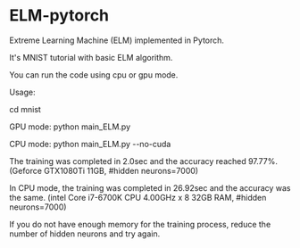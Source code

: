 # ELM-pytorch
Extreme Learning Machine (ELM) implemented in Pytorch.

It's MNIST tutorial with basic ELM algorithm.

You can run the code using cpu or gpu mode.

Usage:

cd mnist

GPU mode: python main_ELM.py

CPU mode: python main_ELM.py --no-cuda

The training was completed in 2.0sec and the accuracy reached 97.77%.
(Geforce GTX1080Ti 11GB, #hidden neurons=7000)

In CPU mode, the training was completed in 26.92sec and the accuracy was the same.
(intel Core i7-6700K CPU 4.00GHz x 8 32GB RAM, #hidden neurons=7000)

If you do not have enough memory for the training process, reduce the number of hidden neurons and try again.
